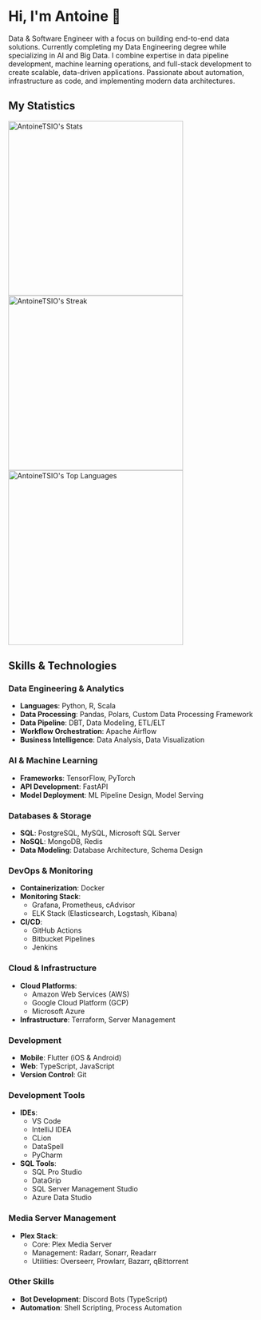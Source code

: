 # Hi, I'm Antoine 👋

Data & Software Engineer with a focus on building end-to-end data solutions. Currently completing my Data Engineering degree while specializing in AI and Big Data. I combine expertise in data pipeline development, machine learning operations, and full-stack development to create scalable, data-driven applications. Passionate about automation, infrastructure as code, and implementing modern data architectures.

## My Statistics
<img src="https://github-readme-stats.vercel.app/api?username=AntoineTSIO&theme=transparent&show_icons=true&hide_border=false&count_private=true" alt="AntoineTSIO's Stats" width="350" />
<img src="https://github-readme-streak-stats.herokuapp.com/?user=AntoineTSIO&theme=transparent&show_icons=true&hide_border=false" alt="AntoineTSIO's Streak" width="350" />
<img src="https://github-readme-stats.vercel.app/api/top-langs/?username=antoinetsio&size_weight=0.5&count_weight=0.5&langs_count=6&layout=donut&theme=transparent&show_icons=true&hide_border=false" alt="AntoineTSIO's Top Languages" width="350" />


## Skills & Technologies

### Data Engineering & Analytics
- **Languages**: Python, R, Scala
- **Data Processing**: Pandas, Polars, Custom Data Processing Framework
- **Data Pipeline**: DBT, Data Modeling, ETL/ELT
- **Workflow Orchestration**: Apache Airflow
- **Business Intelligence**: Data Analysis, Data Visualization

### AI & Machine Learning
- **Frameworks**: TensorFlow, PyTorch
- **API Development**: FastAPI
- **Model Deployment**: ML Pipeline Design, Model Serving

### Databases & Storage
- **SQL**: PostgreSQL, MySQL, Microsoft SQL Server
- **NoSQL**: MongoDB, Redis
- **Data Modeling**: Database Architecture, Schema Design

### DevOps & Monitoring
- **Containerization**: Docker
- **Monitoring Stack**:
  - Grafana, Prometheus, cAdvisor
  - ELK Stack (Elasticsearch, Logstash, Kibana)
- **CI/CD**:
  - GitHub Actions
  - Bitbucket Pipelines
  - Jenkins

### Cloud & Infrastructure
- **Cloud Platforms**:
  - Amazon Web Services (AWS)
  - Google Cloud Platform (GCP)
  - Microsoft Azure
- **Infrastructure**: Terraform, Server Management

### Development
- **Mobile**: Flutter (iOS & Android)
- **Web**: TypeScript, JavaScript
- **Version Control**: Git

### Development Tools
- **IDEs**:
  - VS Code
  - IntelliJ IDEA
  - CLion
  - DataSpell
  - PyCharm
- **SQL Tools**:
  - SQL Pro Studio
  - DataGrip
  - SQL Server Management Studio
  - Azure Data Studio

### Media Server Management
- **Plex Stack**:
  - Core: Plex Media Server
  - Management: Radarr, Sonarr, Readarr
  - Utilities: Overseerr, Prowlarr, Bazarr, qBittorrent

### Other Skills
- **Bot Development**: Discord Bots (TypeScript)
- **Automation**: Shell Scripting, Process Automation
